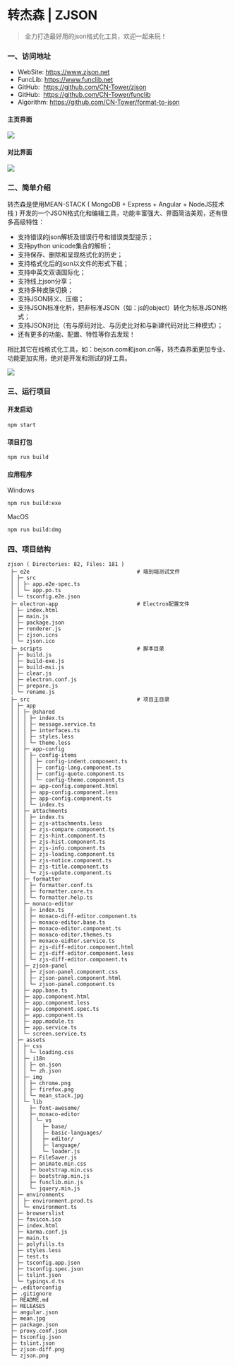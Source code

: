 # 转杰森 | ZJSON
> 全力打造最好用的json格式化工具，欢迎一起来玩！

### 一、访问地址
- WebSite: https://www.zjson.net
- FuncLib: https://www.funclib.net
- GitHub: &nbsp;https://github.com/CN-Tower/zjson
- GitHub: &nbsp;https://github.com/CN-Tower/funclib
- Algorithm: https://github.com/CN-Tower/format-to-json

#### 主页界面
![](/assets/zjson.png)
#### 对比界面
![](/assets/zjson-diff.png)

### 二、简单介绍

转杰森是使用MEAN-STACK ( MongoDB + Express + Angular + NodeJS技术栈 ) 开发的一个JSON格式化和编辑工具，功能丰富强大、界面简洁美观，还有很多高级特性：

- 支持错误的json解析及错误行号和错误类型提示；
- 支持python unicode集合的解析；
- 支持保存、删除和呈现格式化的历史；
- 支持格式化后的json以文件的形式下载；
- 支持中英文双语国际化；
- 支持线上json分享；
- 支持多种皮肤切换；
- 支持JSON转义、压缩；
- 支持JSON标准化析，把非标准JSON（如：js的object）转化为标准JSON格式；
- 支持JSON对比（有与原码对比、与历史比对和与新建代码对比三种模式）；
- 还有更多的功能、配置、特性等你去发现！

相比其它在线格式化工具，如：bejson.com和json.cn等，转杰森界面更加专业、功能更加实用，绝对是开发和测试的好工具。

![](/assets/mean_stack.jpg)

### 三、运行项目

#### 开发启动
```bash
npm start
```

#### 项目打包
```bash
npm run build
```

#### 应用程序
Windows
```bash
npm run build:exe
```
MacOS
```bash
npm run build:dmg
```

### 四、项目结构
```
zjson ( Directories: 82, Files: 181 )
 ├─ e2e                                  # 端到端测试文件
 │ ├─ src
 │ │ ├─ app.e2e-spec.ts
 │ │ └─ app.po.ts
 │ └─ tsconfig.e2e.json
 ├─ electron-app                         # Electron配置文件
 │ ├─ index.html
 │ ├─ main.js
 │ ├─ package.json
 │ ├─ renderer.js
 │ ├─ zjson.icns
 │ └─ zjson.ico
 ├─ scripts                              # 脚本目录
 │ ├─ build.js
 │ ├─ build-exe.js
 │ ├─ build-msi.js
 │ ├─ clear.js
 │ ├─ electron.conf.js
 │ ├─ prepare.js
 │ └─ rename.js
 ├─ src                                  # 项目主目录
 │ ├─ app
 │ │ ├─ @shared
 │ │ │ ├─ index.ts
 │ │ │ ├─ message.service.ts
 │ │ │ ├─ interfaces.ts
 │ │ │ ├─ styles.less
 │ │ │ └─ theme.less
 │ │ ├─ app-config
 │ │ │ ├─ config-items
 │ │ │ │ ├─ config-indent.component.ts
 │ │ │ │ ├─ config-lang.component.ts
 │ │ │ │ ├─ config-quote.component.ts
 │ │ │ │ └─ config-theme.component.ts
 │ │ │ ├─ app-config.component.html
 │ │ │ ├─ app-config.component.less
 │ │ │ ├─ app-config.component.ts
 │ │ │ └─ index.ts
 │ │ ├─ attachments
 │ │ │ ├─ index.ts
 │ │ │ ├─ zjs-attachments.less
 │ │ │ ├─ zjs-compare.component.ts
 │ │ │ ├─ zjs-hint.component.ts
 │ │ │ ├─ zjs-hist.component.ts
 │ │ │ ├─ zjs-info.component.ts
 │ │ │ ├─ zjs-loading.component.ts
 │ │ │ ├─ zjs-notice.component.ts
 │ │ │ ├─ zjs-title.component.ts
 │ │ │ └─ zjs-update.component.ts
 │ │ ├─ formatter
 │ │ │ ├─ formatter.conf.ts
 │ │ │ ├─ formatter.core.ts
 │ │ │ └─ formatter.help.ts
 │ │ ├─ monaco-editor
 │ │ │ ├─ index.ts
 │ │ │ ├─ monaco-diff-editor.component.ts
 │ │ │ ├─ monaco-editor.base.ts
 │ │ │ ├─ monaco-editor.component.ts
 │ │ │ ├─ monaco-editor.themes.ts
 │ │ │ ├─ monaco-eidtor.service.ts
 │ │ │ ├─ zjs-diff-editor.component.html
 │ │ │ ├─ zjs-diff-editor.component.less
 │ │ │ └─ zjs-diff-editor.component.ts
 │ │ ├─ zjson-panel
 │ │ │ ├─ zjson-panel.component.css
 │ │ │ ├─ zjson-panel.component.html
 │ │ │ └─ zjson-panel.component.ts
 │ │ ├─ app.base.ts
 │ │ ├─ app.component.html
 │ │ ├─ app.component.less
 │ │ ├─ app.component.spec.ts
 │ │ ├─ app.component.ts
 │ │ ├─ app.module.ts
 │ │ ├─ app.service.ts
 │ │ └─ screen.service.ts
 │ ├─ assets
 │ │ ├─ css
 │ │ │ └─ loading.css
 │ │ ├─ i18n
 │ │ │ ├─ en.json
 │ │ │ └─ zh.json
 │ │ ├─ img
 │ │ │ ├─ chrome.png
 │ │ │ ├─ firefox.png
 │ │ │ └─ mean_stack.jpg
 │ │ └─ lib
 │ │   ├─ font-awesome/
 │ │   ├─ monaco-editor
 │ │   │ └─ vs
 │ │   │   ├─ base/
 │ │   │   ├─ basic-languages/
 │ │   │   ├─ editor/
 │ │   │   ├─ language/
 │ │   │   └─ loader.js
 │ │   ├─ FileSaver.js
 │ │   ├─ animate.min.css
 │ │   ├─ bootstrap.min.css
 │ │   ├─ bootstrap.min.js
 │ │   ├─ funclib.min.js
 │ │   └─ jquery.min.js
 │ ├─ environments
 │ │ ├─ environment.prod.ts
 │ │ └─ environment.ts
 │ ├─ browserslist
 │ ├─ favicon.ico
 │ ├─ index.html
 │ ├─ karma.conf.js
 │ ├─ main.ts
 │ ├─ polyfills.ts
 │ ├─ styles.less
 │ ├─ test.ts
 │ ├─ tsconfig.app.json
 │ ├─ tsconfig.spec.json
 │ ├─ tslint.json
 │ └─ typings.d.ts
 ├─ .editorconfig
 ├─ .gitignore
 ├─ README.md
 ├─ RELEASES
 ├─ angular.json
 ├─ mean.jpg
 ├─ package.json
 ├─ proxy.conf.json
 ├─ tsconfig.json
 ├─ tslint.json
 ├─ zjson-diff.png
 └─ zjson.png
```
